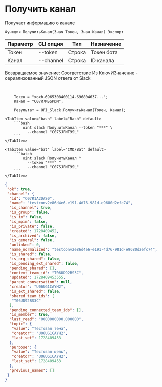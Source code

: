 ﻿---
sidebar_position: 5
---

# Получить канал
 Получает информацию о канале



`Функция ПолучитьКанал(Знач Токен, Знач Канал) Экспорт`

  | Параметр | CLI опция | Тип | Назначение |
  |-|-|-|-|
  | Токен | --token | Строка | Токен бота |
  | Канал | --channel | Строка | ID канала |

  
  Возвращаемое значение:   Соответствие Из КлючИЗначение - сериализованный JSON ответа от Slack

<br/>




```bsl title="Пример кода"
    Токен = "xoxb-6965308400114-696804637...";
    Канал = "C07R7MSSPDM";

    Результат = OPI_Slack.ПолучитьКанал(Токен, Канал);
```
    

 <Tabs>
  
    <TabItem value="bash" label="Bash" default>
        ```bash
            oint slack ПолучитьКанал --token "***" \
              --channel "C07SJFNT9SL"
        ```
    </TabItem>
  
    <TabItem value="bat" label="CMD/Bat" default>
        ```batch
            oint slack ПолучитьКанал ^
              --token "***" ^
              --channel "C07SJFNT9SL"
        ```
    </TabItem>
</Tabs>


```json title="Результат"
{
 "ok": true,
 "channel": {
  "id": "C07R1A2DAS0",
  "name": "testconv2e86d4e6-e191-4d76-981d-e9680d2efc74",
  "is_channel": true,
  "is_group": false,
  "is_im": false,
  "is_mpim": false,
  "is_private": false,
  "created": 1728409452,
  "is_archived": false,
  "is_general": false,
  "unlinked": 0,
  "name_normalized": "testconv2e86d4e6-e191-4d76-981d-e9680d2efc74",
  "is_shared": false,
  "is_org_shared": false,
  "is_pending_ext_shared": false,
  "pending_shared": [],
  "context_team_id": "T06UD92BS3C",
  "updated": 1728409453555,
  "parent_conversation": null,
  "creator": "U06UG1CAYH2",
  "is_ext_shared": false,
  "shared_team_ids": [
   "T06UD92BS3C"
  ],
  "pending_connected_team_ids": [],
  "is_member": true,
  "last_read": "0000000000.000000",
  "topic": {
   "value": "Тестовая тема",
   "creator": "U06UG1CAYH2",
   "last_set": 1728409453
  },
  "purpose": {
   "value": "Тестовая цель",
   "creator": "U06UG1CAYH2",
   "last_set": 1728409453
  },
  "previous_names": []
 }
}
```
